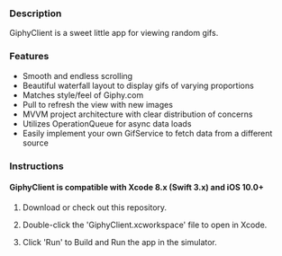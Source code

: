### Description

GiphyClient is a sweet little app for viewing random gifs.

### Features

- Smooth and endless scrolling
- Beautiful waterfall layout to display gifs of varying proportions
- Matches style/feel of Giphy.com
- Pull to refresh the view with new images
- MVVM project architecture with clear distribution of concerns
- Utilizes OperationQueue for async data loads
- Easily implement your own GifService to fetch data from a different source

### Instructions

#### GiphyClient is compatible with Xcode 8.x (Swift 3.x) and iOS 10.0+

1. Download or check out this repository.

2. Double-click the 'GiphyClient.xcworkspace' file to open in Xcode.

3. Click 'Run' to Build and Run the app in the simulator.
